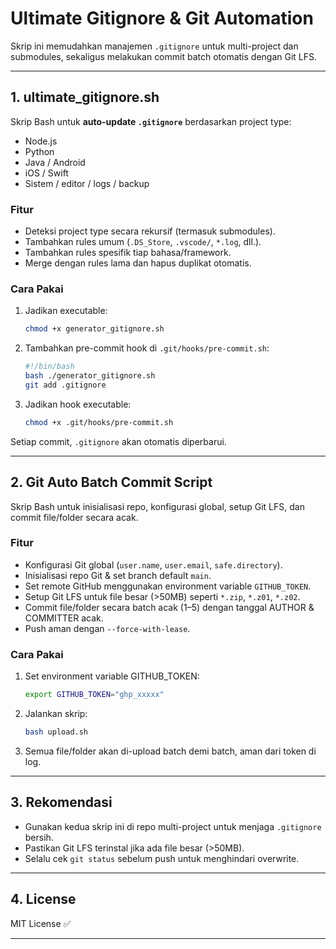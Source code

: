 # Ultimate Gitignore & Git Automation

Skrip ini memudahkan manajemen `.gitignore` untuk multi-project dan submodules, sekaligus melakukan commit batch otomatis dengan Git LFS.

---

## 1. ultimate_gitignore.sh

Skrip Bash untuk **auto-update `.gitignore`** berdasarkan project type:

- Node.js
- Python
- Java / Android
- iOS / Swift
- Sistem / editor / logs / backup

### Fitur
- Deteksi project type secara rekursif (termasuk submodules).
- Tambahkan rules umum (`.DS_Store`, `.vscode/`, `*.log`, dll.).
- Tambahkan rules spesifik tiap bahasa/framework.
- Merge dengan rules lama dan hapus duplikat otomatis.

### Cara Pakai
1. Jadikan executable:
   ```bash
   chmod +x generator_gitignore.sh

2. Tambahkan pre-commit hook di `.git/hooks/pre-commit.sh`:
   ```bash
   #!/bin/bash
   bash ./generator_gitignore.sh
   git add .gitignore

3. Jadikan hook executable:
   ```bash
   chmod +x .git/hooks/pre-commit.sh

Setiap commit, `.gitignore` akan otomatis diperbarui.

---

## 2. Git Auto Batch Commit Script

Skrip Bash untuk inisialisasi repo, konfigurasi global, setup Git LFS, dan commit file/folder secara acak.

### Fitur

- Konfigurasi Git global (`user.name`, `user.email`, `safe.directory`).
- Inisialisasi repo Git & set branch default `main`.
- Set remote GitHub menggunakan environment variable `GITHUB_TOKEN`.
- Setup Git LFS untuk file besar (>50MB) seperti `*.zip`, `*.z01`, `*.z02`.
- Commit file/folder secara batch acak (1–5) dengan tanggal AUTHOR & COMMITTER acak.
- Push aman dengan `--force-with-lease`.

### Cara Pakai

1. Set environment variable GITHUB_TOKEN:
   ```bash
   export GITHUB_TOKEN="ghp_xxxxx"

2. Jalankan skrip:
   ```bash
   bash upload.sh

3. Semua file/folder akan di-upload batch demi batch, aman dari token di log.

---

## 3. Rekomendasi

- Gunakan kedua skrip ini di repo multi-project untuk menjaga `.gitignore` bersih.
- Pastikan Git LFS terinstal jika ada file besar (>50MB).
- Selalu cek `git status` sebelum push untuk menghindari overwrite.

---

## 4. License

MIT License ✅

---
